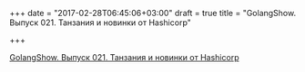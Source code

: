 +++
date = "2017-02-28T06:45:06+03:00"
draft = true
title = "GolangShow. Выпуск 021. Танзания и новинки от Hashicorp"

+++

<p><a href="http://golangshow.com/episode/2015/10-01-021/">GolangShow. Выпуск 021. Танзания и новинки от Hashicorp</a></p>
